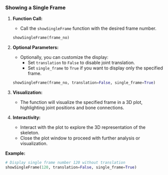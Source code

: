 ### Showing a Single Frame

1. **Function Call:**
   - Call the `showSingleFrame` function with the desired frame number.

   ```python
   showSingleFrame(frame_no)
   ```

2. **Optional Parameters:**
   - Optionally, you can customize the display:
      - Set `translation` to `False` to disable joint translation.
      - Set `single_frame` to `True` if you want to display only the specified frame.

   ```python
   showSingleFrame(frame_no, translation=False, single_frame=True)
   ```

3. **Visualization:**
   - The function will visualize the specified frame in a 3D plot, highlighting joint positions and bone connections.

4. **Interactivity:**
   - Interact with the plot to explore the 3D representation of the skeleton.
   - Close the plot window to proceed with further analysis or visualization.

**Example:**
```python
# Display single frame number 120 without translation
showSingleFrame(120, translation=False, single_frame=True)
```
